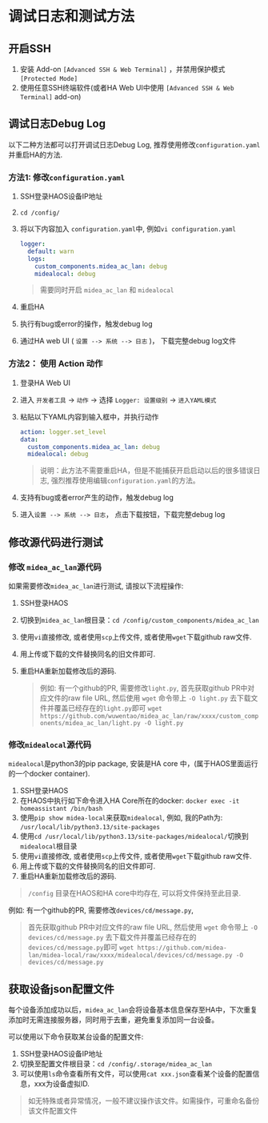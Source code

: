 # 调试日志和测试方法

## 开启SSH

1. 安装 Add-on `[Advanced SSH & Web Terminal]` ，并禁用保护模式 `[Protected Mode]`
2. 使用任意SSH终端软件(或者HA Web UI中使用 `[Advanced SSH & Web Terminal]` add-on)

## 调试日志Debug Log

以下二种方法都可以打开调试日志Debug Log, 推荐使用修改`configuration.yaml`并重启HA的方法.

### 方法1: 修改`configuration.yaml`

1. SSH登录HAOS设备IP地址
2. `cd /config/`
3. 将以下内容加入 `configuration.yaml`中, 例如`vi configuration.yaml`

   ```yaml
   logger:
     default: warn
     logs:
       custom_components.midea_ac_lan: debug
       midealocal: debug
   ```

   > 需要同时开启 `midea_ac_lan` 和 `midealocal`

4. 重启HA
5. 执行有bug或error的操作，触发debug log
6. 通过HA web UI ( `设置 --> 系统 --> 日志` )， 下载完整debug log文件

### 方法2： 使用 Action 动作

1. 登录HA Web UI
2. 进入 `开发者工具` -> `动作` -> 选择 `Logger: 设置级别` -> `进入YAML模式`
3. 粘贴以下YAML内容到输入框中，并执行动作

   ```yaml
   action: logger.set_level
   data:
     custom_components.midea_ac_lan: debug
     midealocal: debug
   ```

   > 说明：此方法不需要重启HA，但是不能捕获开启启动以后的很多错误日志, 强烈推荐使用编辑`configuration.yaml`的方法。

4. 支持有bug或者error产生的动作，触发debug log
5. 进入`设置 --> 系统 --> 日志`， 点击下载按钮，下载完整debug log

## 修改源代码进行测试

### 修改 `midea_ac_lan`源代码

如果需要修改`midea_ac_lan`进行测试, 请按以下流程操作:

1. SSH登录HAOS
2. 切换到`midea_ac_lan`根目录：`cd /config/custom_components/midea_ac_lan`
3. 使用`vi`直接修改, 或者使用`scp`上传文件, 或者使用`wget`下载github raw文件.
4. 用上传或下载的文件替换同名的旧文件即可.
5. 重启HA重新加载修改后的源码.

   > 例如: 有一个github的PR, 需要修改`light.py`,
   > 首先获取github PR中对应文件的raw file URL, 然后使用 `wget` 命令带上 `-O light.py` 去下载文件并覆盖已经存在的`light.py`即可
   > `wget https://github.com/wuwentao/midea_ac_lan/raw/xxxx/custom_components/midea_ac_lan/light.py -O light.py`

### 修改`midealocal`源代码

`midealocal`是python3的pip package, 安装是HA core 中，(属于HAOS里面运行的一个docker container).

1. SSH登录HAOS
2. 在HAOS中执行如下命令进入HA Core所在的docker: `docker exec -it homeassistant /bin/bash`
3. 使用`pip show midea-local`来获取`midealocal`, 例如, 我的Path为: `/usr/local/lib/python3.13/site-packages`
4. 使用`cd /usr/local/lib/python3.13/site-packages/midealocal/`切换到 `midealocal`根目录
5. 使用`vi`直接修改, 或者使用`scp`上传文件, 或者使用`wget`下载github raw文件.
6. 用上传或下载的文件替换同名的旧文件即可.
7. 重启HA重新加载修改后的源码.

> `/config` 目录在HAOS和HA core中均存在, 可以将文件保持至此目录.

例如: 有一个github的PR, 需要修改`devices/cd/message.py`,

> 首先获取github PR中对应文件的raw file URL, 然后使用 `wget` 命令带上 `-O devices/cd/message.py` 去下载文件并覆盖已经存在的`devices/cd/message.py`即可
> `wget https://github.com/midea-lan/midea-local/raw/xxxx/midealocal/devices/cd/message.py -O devices/cd/message.py`

## 获取设备json配置文件

每个设备添加成功以后，`midea_ac_lan`会将设备基本信息保存至HA中，下次重复添加时无需连接服务器，同时用于去重，避免重复添加同一台设备。

可以使用以下命令获取某台设备的配置文件:

1. SSH登录HAOS设备IP地址
2. 切换至配置文件根目录：`cd /config/.storage/midea_ac_lan`
3. 可以使用`ls`命令查看所有文件，可以使用`cat xxx.json`查看某个设备的配置信息，xxx为设备虚拟ID.

> 如无特殊或者异常情况，一般不建议操作该文件。如需操作，可重命名备份该文件配置文件
